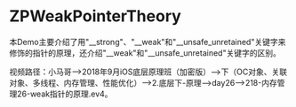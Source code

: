# ZPWeakPointerTheory
本Demo主要介绍了用"__strong"、"__weak"和"__unsafe_unretained"关键字来修饰的指针的原理，还介绍"__weak"和"__unsafe_unretained"关键字的区别。

视频路径：小马哥——>2018年9月iOS底层原理班（加密版）——>下（OC对象、关联对象、多线程、内存管理、性能优化）——>2.底层下-原理——>day26——>218-内存管理26-weak指针的原理.ev4。
